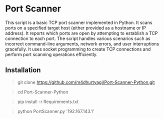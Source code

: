 # Port Scanner

This script is a basic TCP port scanner implemented in Python. It scans ports on a specified target host (either provided as a hostname or IP address). It reports which ports are open by attempting to establish a TCP connection to each port. The script handles various scenarios such as incorrect command-line arguments, network errors, and user interruptions gracefully. It uses socket programming to create TCP connections and perform port scanning operations efficiently.

## Installation

> git clone https://github.com/m4dhurtyagi/Port-Scanner-Python.git

> cd Port-Scanner-Python

> pip install -r Requirements.txt

> python PortScanner.py '192.167.143.1'
